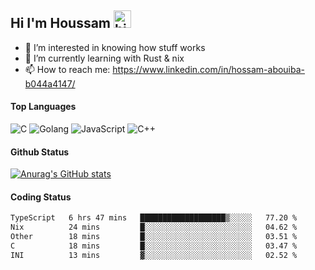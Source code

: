 ## Hi I'm Houssam <img src="https://user-images.githubusercontent.com/1303154/88677602-1635ba80-d120-11ea-84d8-d263ba5fc3c0.gif" width="28px" alt="hi">

- 👀 I’m interested in knowing how stuff works
- 🔭 I’m currently learning with Rust & nix
- 📫 How to reach me: https://www.linkedin.com/in/hossam-abouiba-b044a4147/

#### Top Languages

![C](https://img.shields.io/badge/c-%2300599C.svg?style=for-the-badge&logo=c&logoColor=white)
![Golang](https://img.shields.io/badge/go-blue?style=for-the-badge&logo=Goland)
![JavaScript](https://img.shields.io/badge/javascript-%23323330.svg?style=for-the-badge&logo=javascript&logoColor=%23F7DF1E)
![C++](https://img.shields.io/badge/C%2B%2B-blue?style=for-the-badge&logo=C%2B%2B)


#### Github Status
[![Anurag's GitHub stats](https://github-readme-stats.vercel.app/api?username=0xhoussam&theme=tokyonight)](https://github.com/anuraghazra/github-readme-stats)

#### Coding Status
<!--START_SECTION:waka-->

```txt
TypeScript   6 hrs 47 mins   ███████████████████▒░░░░░   77.20 %
Nix          24 mins         █░░░░░░░░░░░░░░░░░░░░░░░░   04.62 %
Other        18 mins         █░░░░░░░░░░░░░░░░░░░░░░░░   03.51 %
C            18 mins         █░░░░░░░░░░░░░░░░░░░░░░░░   03.47 %
INI          13 mins         ▓░░░░░░░░░░░░░░░░░░░░░░░░   02.52 %
```

<!--END_SECTION:waka-->

